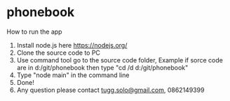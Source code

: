 # phonebook
How to run the app <br/>
1. Install node.js here https://nodejs.org/ <br/>
2. Clone the source code to PC <br/>
3. Use command tool go to the source code folder, Example if sorce code are in d:/git/phonebook then type "cd /d d:/git/phonebook"  <br/>
4. Type "node main" in the command line <br/>
5. Done!  <br/>
6. Any question please contact tugg.solo@gmail.com, 0862149399
